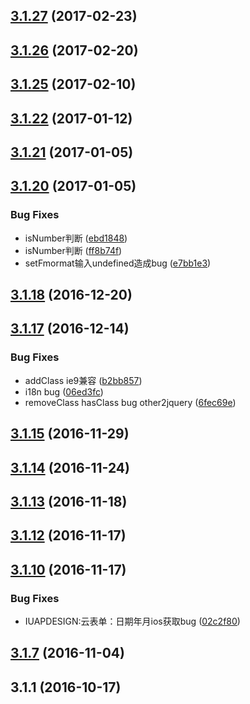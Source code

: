 <a name="3.1.27"></a>
## [3.1.27](https://github.com/iuap-design/tinper-sparrow/compare/v3.1.26...v3.1.27) (2017-02-23)



<a name="3.1.26"></a>
## [3.1.26](https://github.com/iuap-design/tinper-sparrow/compare/v3.1.25...v3.1.26) (2017-02-20)



<a name="3.1.25"></a>
## [3.1.25](https://github.com/iuap-design/tinper-sparrow/compare/v3.1.22...v3.1.25) (2017-02-10)



<a name="3.1.22"></a>
## [3.1.22](https://github.com/iuap-design/tinper-sparrow/compare/v3.1.21...v3.1.22) (2017-01-12)



<a name="3.1.21"></a>
## [3.1.21](https://github.com/iuap-design/tinper-sparrow/compare/v3.1.20...v3.1.21) (2017-01-05)



<a name="3.1.20"></a>
## [3.1.20](https://github.com/iuap-design/tinper-sparrow/compare/v3.1.19...v3.1.20) (2017-01-05)


### Bug Fixes

* isNumber判断 ([ebd1848](https://github.com/iuap-design/tinper-sparrow/commit/ebd1848))
* isNumber判断 ([ff8b74f](https://github.com/iuap-design/tinper-sparrow/commit/ff8b74f))
* setFmormat输入undefined造成bug ([e7bb1e3](https://github.com/iuap-design/tinper-sparrow/commit/e7bb1e3))



<a name="3.1.18"></a>
## [3.1.18](https://github.com/iuap-design/tinper-sparrow/compare/v3.1.17...v3.1.18) (2016-12-20)



<a name="3.1.17"></a>
## [3.1.17](https://github.com/iuap-design/tinper-sparrow/compare/v3.1.16...v3.1.17) (2016-12-14)


### Bug Fixes

* addClass ie9兼容 ([b2bb857](https://github.com/iuap-design/tinper-sparrow/commit/b2bb857))
* i18n bug ([06ed3fc](https://github.com/iuap-design/tinper-sparrow/commit/06ed3fc))
* removeClass hasClass bug other2jquery ([6fec69e](https://github.com/iuap-design/tinper-sparrow/commit/6fec69e))



<a name="3.1.15"></a>
## [3.1.15](https://github.com/iuap-design/tinper-sparrow/compare/v3.1.14...v3.1.15) (2016-11-29)



<a name="3.1.14"></a>
## [3.1.14](https://github.com/iuap-design/tinper-sparrow/compare/v3.1.13...v3.1.14) (2016-11-24)



<a name="3.1.13"></a>
## [3.1.13](https://github.com/iuap-design/tinper-sparrow/compare/v3.1.12...v3.1.13) (2016-11-18)



<a name="3.1.12"></a>
## [3.1.12](https://github.com/iuap-design/tinper-sparrow/compare/v3.1.10...v3.1.12) (2016-11-17)



<a name="3.1.10"></a>
## [3.1.10](https://github.com/iuap-design/tinper-sparrow/compare/v3.1.9...v3.1.10) (2016-11-17)


### Bug Fixes

* IUAPDESIGN:云表单：日期年月ios获取bug ([02c2f80](https://github.com/iuap-design/tinper-sparrow/commit/02c2f80))



<a name="3.1.7"></a>
## [3.1.7](https://github.com/iuap-design/tinper-sparrow/compare/v3.1.1...v3.1.7) (2016-11-04)



<a name="3.1.1"></a>
## 3.1.1 (2016-10-17)



